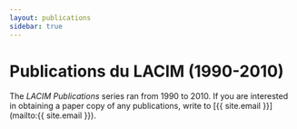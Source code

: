 ```yaml
---
layout: publications
sidebar: true
---
```


# Publications du LACIM (1990-2010)

The *LACIM Publications* series ran from 1990 to 2010.
If you are interested in obtaining a paper copy of any publications,
write to [{{ site.email }}](mailto:{{ site.email }}).

